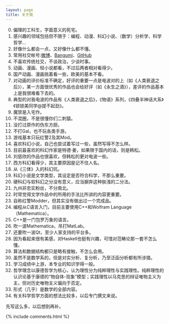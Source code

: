 ```yaml
---
layout: page
title: 关于我 
---
```



0.	偏理的工科生，字面意义的死宅。
0.	感兴趣的领域包括但不限于：编程、动漫、科幻小说、（数学）分析学、科学哲学...
0.	好像什么都会一点，又好像什么都不懂。
0.	常用社交帐号:[微博](https://weibo.com/MiFantasy000)、[Bangumi](http://bangumi.tv/user/miroox)、[GitHub](https://github.com/miRoox)
0.	不喜欢传统社交，不谈政治，少谈时事。
0.	动画、漫画、轻小说都看，不过后两者相对看得少。
0.	国产动画、漫画挑着看一些，欧美的基本不看。
0.	对动画的评价标准不确定，好评的重要一点是电波对的上（如《人类衰退之后》），某一方面很优秀的作品也会给好评（如《永生之酒》），差评的作品基本上是我很难看下去的。
0.	典型的对我电波的作品有《人类衰退之后》，《物语》系列，《四叠半神话大系》《锁锁美同学@提不起劲》。
0.	魔禁是入宅作。
0.	不混圈，不是很懂你们二刺猿。
0.	没打过原作的伪东方厨。
0.	不打Gal，也不玩各类手游。
0.	游戏基本只玩红警2及其Mod。
0.	喜欢科幻小说，自己也尝试着写过一些，虽然写得不怎么样。
0.	目前最喜欢的科幻作家是特德·姜，如果限于国内的话，则是韩松。
0.	刘慈欣的作品也很喜欢，但韩松的更对电波一些。
0.	西方科幻看得少，其主要原因是记不住人名。
0.	从《三体》入的科幻坑。
0.	科幻小说是文学类型，其设定是否符合科学，不那么重要。
0.	硬科幻与软科幻之分没有意义，应当摒弃这种肤浅的二分法。
0.	九州非忠实粉丝，不分南北。
0.	时常觉得文学作品中的所用的手法比所讲的内容更重要。
0.	自称红警Modder，但其实没有做出过一个完成品。
0.	编程从C语言入门，目前主要使用C++和Wolfram Language （Mathematica）。
0.	C++是一门包罗万象的语言。
0.	吹一波Mathematica，吊打MatLab。
0.	还要吹一波Qt，至少人家支持的平台多。
0.	因为看起来很有美感，对Haskell也挺有兴趣，可惜对范畴论那一套不怎么懂。
0.	算法和数据结构都只是略有接触，不怎么会用。
0.	虽然不是数学系的，但是对实分析、复分析，乃至泛函分析都有所涉猎。
0.	学习成绩中上游，本专业的知识学得一般。
0.	哲学理念以康德哲学为核心，认为理性分为纯粹理性与实践理性。纯粹理性的认识论基于康德的“物自体-现象”模型；实践理性以马克思的辩证唯物主义为主，但对历史唯物主义偏向于否定。
0.	形式（几乎）是数学的全部内容。
0.	有关科学哲学方面的想法比较多，以后专门撰文来说。

先写这么多，以后想到再补。

{% include comments.html %}

